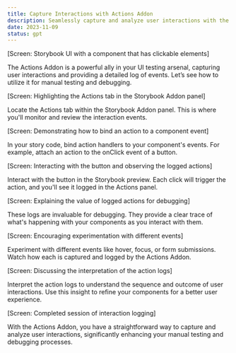 ```yaml
---
title: Capture Interactions with Actions Addon
description: Seamlessly capture and analyze user interactions with the Actions Addon. Learn to log events — like click, hover, focus, and more — to elevate manual testing and debugging.
date: 2023-11-09
status: gpt
---
```


[Screen: Storybook UI with a component that has clickable elements]

The Actions Addon is a powerful ally in your UI testing arsenal, capturing user interactions and providing a detailed log of events. Let’s see how to utilize it for manual testing and debugging.

[Screen: Highlighting the Actions tab in the Storybook Addon panel]

Locate the Actions tab within the Storybook Addon panel. This is where you'll monitor and review the interaction events.

[Screen: Demonstrating how to bind an action to a component event]

In your story code, bind action handlers to your component's events. For example, attach an action to the onClick event of a button.

[Screen: Interacting with the button and observing the logged actions]

Interact with the button in the Storybook preview. Each click will trigger the action, and you'll see it logged in the Actions panel.

[Screen: Explaining the value of logged actions for debugging]

These logs are invaluable for debugging. They provide a clear trace of what's happening with your components as you interact with them.

[Screen: Encouraging experimentation with different events]

Experiment with different events like hover, focus, or form submissions. Watch how each is captured and logged by the Actions Addon.

[Screen: Discussing the interpretation of the action logs]

Interpret the action logs to understand the sequence and outcome of user interactions. Use this insight to refine your components for a better user experience.

[Screen: Completed session of interaction logging]

With the Actions Addon, you have a straightforward way to capture and analyze user interactions, significantly enhancing your manual testing and debugging processes.
